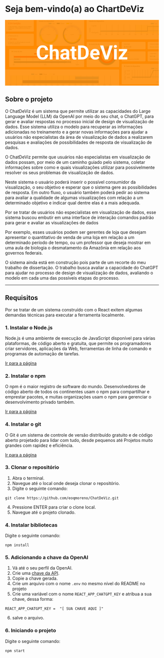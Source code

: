 # Seja bem-vindo(a) ao ChartDeViz
![Baner com o texto ChatDeViz, o nome do site](/assets/banner.png)

## Sobre o projeto

O ChatDeViz é um sistema que permite utilizar as capacidades do Large Language Model (LLM) da OpenAI por meio do seu chat, o ChatGPT, para gerar e avaliar respostas no processo inicial de design de visualização de dados. Esse sistema utiliza o modelo para recuperar as informações adicionadas no treinamento e a gerar novas informações para ajudar a usuários não especialistas da área de visualização de dados a realizarem pesquisas e avaliações de possibilidades de resposta de visualização de dados.

O ChatDeViz permite que usuários não especialistas em visualização de dados possam, por meio de um caminho guiado pelo sistema, coletar informações sobre como e quais visualizações utilizar para possivelmente resolver os seus problemas de visualização de dados.

Neste sistema o usuário poderá inserir o possível consumidor da visualização, o seu objetivo e esperar que o sistema gere as possibilidades de resposta. Em outro fluxo, o usuário também poderá pedir ao sistema para avaliar a qualidade de algumas visualizações com relação a um determinado objetivo e indicar qual dentre elas é a mais adequada.

Por se tratar de usuários não especialistas em visualização de dados, esse sistema buscou embutir em uma interface de interação comandos padrão para gerar e avaliar as visualizações de dados

Por exemplo, esses usuários podem ser gerentes de loja que desejam apresentar o quantitativo de venda de uma loja em relação a um determinado período de tempo, ou um professor que deseja mostrar em uma aula de biologia o desmatamento da Amazônia em relação aos governos federais.

O sistema ainda está em construção pois parte de um recorte do meu trabalho de dissertação. O trabalho busca avaliar a capacidade do ChatGPT para ajudar no processo de design de visualização de dados, avaliando o modelo em cada uma das possíveis etapas do processo.

___

## Requisitos

Por se tratar de um sistema construído com o React exitem algumas demandas técnicas para executar a ferramenta localmente.

### 1. Instalar o Node.js
Node.js é uma ambiente de execução de JavaScript disponível para várias plataformas, de código aberto e gratuita, que permite os programadores criar servidores, aplicações da Web, ferramentas de linha de comando e programas de automação de tarefas.

[Ir para a página](https://nodejs.org/pt)

### 2. Instalar o npm
O npm é o maior registro de software do mundo. Desenvolvedores de código aberto de todos os continentes usam o npm para compartilhar e emprestar pacotes, e muitas organizações usam o npm para gerenciar o desenvolvimento privado também.

[Ir para a página](https://www.npmjs.com/)

### 4. Instalar o git

O Git é um sistema de controle de versão distribuído gratuito e de código aberto projetado para lidar com tudo, desde pequenos até Projetos muito grandes com rapidez e eficiência.

[Ir para a página](https://git-scm.com/)

### 3. Clonar o repositório

1. Abra o terminal.
2. Navegue até o local onde deseja clonar o repositório.
3. Digite o seguinte comando:
```console
git clone https://github.com/eoqmoreno/ChatDeViz.git
```
4. Pressione ENTER para criar o clone local.
5. Navegue até o projeto clonado.

### 4. Instalar bibliotecas

Digite o seguinte comando:
```console
npm install
```

### 5. Adicionando a chave da OpenAI
1. Vá até o seu perfil da OpenAI.
2. Crie uma [chave da API](https://platform.openai.com/settings/profile?tab=api-keys).
3. Copie a chave gerada.
4. Crie um arquivo com o nome `.env` no mesmo nível do README no projeto
5. Crie uma variável com o nome `REACT_APP_CHATGPT_KEY` e atribua a sua chave, dessa forma:
```console
REACT_APP_CHATGPT_KEY =  "[ SUA CHAVE AQUI ]"
```
6. salve o arquivo.

### 6. Iniciando o projeto
Digite o seguinte comando:
```console
npm start
```
